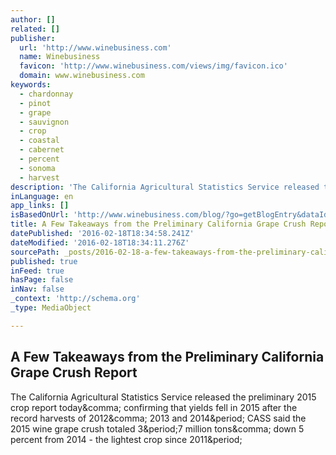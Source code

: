 ```yaml
---
author: []
related: []
publisher:
  url: 'http://www.winebusiness.com'
  name: Winebusiness
  favicon: 'http://www.winebusiness.com/views/img/favicon.ico'
  domain: www.winebusiness.com
keywords:
  - chardonnay
  - pinot
  - grape
  - sauvignon
  - crop
  - coastal
  - cabernet
  - percent
  - sonoma
  - harvest
description: 'The California Agricultural Statistics Service released the preliminary 2015 crop report today, confirming that yields fell in 2015 after the record harvests of 2012, 2013 and 2014. CASS said the 2015 wine grape crush totaled 3.7 million tons, down 5 percent from 2014 - the lightest crop since 2011.'
inLanguage: en
app_links: []
isBasedOnUrl: 'http://www.winebusiness.com/blog/?go=getBlogEntry&dataId=164672'
title: A Few Takeaways from the Preliminary California Grape Crush Report
datePublished: '2016-02-18T18:34:58.241Z'
dateModified: '2016-02-18T18:34:11.276Z'
sourcePath: _posts/2016-02-18-a-few-takeaways-from-the-preliminary-california-grape-crush.md
published: true
inFeed: true
hasPage: false
inNav: false
_context: 'http://schema.org'
_type: MediaObject

---
```

<article style=""><h1>A Few Takeaways from the Preliminary California Grape Crush Report</h1><p>The California Agricultural Statistics Service released the preliminary 2015 crop report today&amp;comma; confirming that yields fell in 2015 after the record harvests of 2012&amp;comma; 2013 and 2014&amp;period; CASS said the 2015 wine grape crush totaled 3&amp;period;7 million tons&amp;comma; down 5 percent from 2014 - the lightest crop since 2011&amp;period;</p></article>